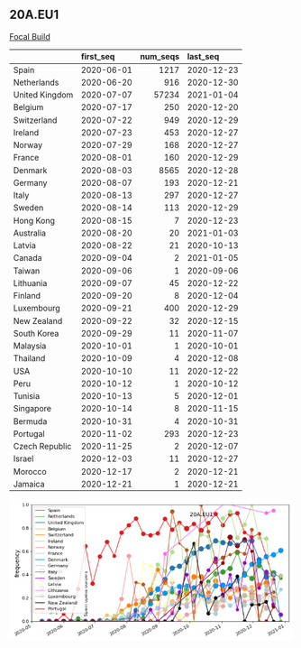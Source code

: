 

## 20A.EU1
[Focal Build](https://nextstrain.org/groups/neherlab/ncov/20A.EU1?f_region=Europe)

|                | first_seq   |   num_seqs | last_seq   |
|:---------------|:------------|-----------:|:-----------|
| Spain          | 2020-06-01  |       1217 | 2020-12-23 |
| Netherlands    | 2020-06-20  |        916 | 2020-12-30 |
| United Kingdom | 2020-07-07  |      57234 | 2021-01-04 |
| Belgium        | 2020-07-17  |        250 | 2020-12-20 |
| Switzerland    | 2020-07-22  |        949 | 2020-12-29 |
| Ireland        | 2020-07-23  |        453 | 2020-12-27 |
| Norway         | 2020-07-29  |        168 | 2020-12-27 |
| France         | 2020-08-01  |        160 | 2020-12-29 |
| Denmark        | 2020-08-03  |       8565 | 2020-12-28 |
| Germany        | 2020-08-07  |        193 | 2020-12-21 |
| Italy          | 2020-08-13  |        297 | 2020-12-27 |
| Sweden         | 2020-08-14  |        113 | 2020-12-29 |
| Hong Kong      | 2020-08-15  |          7 | 2020-12-23 |
| Australia      | 2020-08-20  |         20 | 2021-01-03 |
| Latvia         | 2020-08-22  |         21 | 2020-10-13 |
| Canada         | 2020-09-04  |          2 | 2021-01-05 |
| Taiwan         | 2020-09-06  |          1 | 2020-09-06 |
| Lithuania      | 2020-09-07  |         45 | 2020-12-22 |
| Finland        | 2020-09-20  |          8 | 2020-12-04 |
| Luxembourg     | 2020-09-21  |        400 | 2020-12-29 |
| New Zealand    | 2020-09-22  |         32 | 2020-12-15 |
| South Korea    | 2020-09-29  |         11 | 2020-11-07 |
| Malaysia       | 2020-10-01  |          1 | 2020-10-01 |
| Thailand       | 2020-10-09  |          4 | 2020-12-08 |
| USA            | 2020-10-10  |         11 | 2020-12-22 |
| Peru           | 2020-10-12  |          1 | 2020-10-12 |
| Tunisia        | 2020-10-13  |          5 | 2020-12-01 |
| Singapore      | 2020-10-14  |          8 | 2020-11-15 |
| Bermuda        | 2020-10-31  |          4 | 2020-10-31 |
| Portugal       | 2020-11-02  |        293 | 2020-12-23 |
| Czech Republic | 2020-11-25  |          2 | 2020-12-07 |
| Israel         | 2020-12-03  |         11 | 2020-12-27 |
| Morocco        | 2020-12-17  |          2 | 2020-12-21 |
| Jamaica        | 2020-12-21  |          1 | 2020-12-21 |

![Overall trends 20A.EU1](/overall_trends_figures/overall_trends_20A.EU1.png)